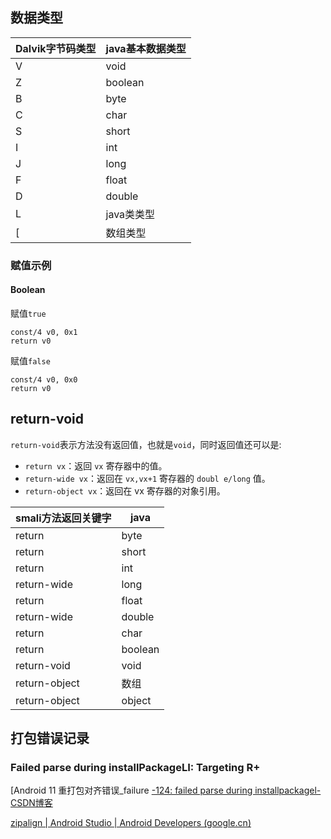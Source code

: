 

## 数据类型

| Dalvik字节码类型 | java基本数据类型 |
| ---------------- | ---------------- |
| V                | void             |
| Z                | boolean          |
| B                | byte             |
| C                | char             |
| S                | short            |
| I                | int              |
| J                | long             |
| F                | float            |
| D                | double           |
| L                | java类类型       |
| [                | 数组类型         |



### 赋值示例



#### Boolean

赋值`true`

```smali
const/4 v0, 0x1
return v0
```



赋值`false`

```smali
const/4 v0, 0x0
return v0
```



## return-void

`return-void`表示方法没有返回值，也就是`void`，同时返回值还可以是:

- `return vx`：返回 `vx` 寄存器中的值。
- `return-wide vx`：返回在 `vx,vx+1` 寄存器的 `doubl e/long` 值。
- `return-object vx`：返回在 vx 寄存器的对象引用。

| smali方法返回关键字 | java    |
| ------------------- | ------- |
| return              | byte    |
| return              | short   |
| return              | int     |
| return-wide         | long    |
| return              | float   |
| return-wide         | double  |
| return              | char    |
| return              | boolean |
| return-void         | void    |
| return-object       | 数组    |
| return-object       | object  |



## 打包错误记录

### Failed parse during installPackageLI: Targeting R+

[Android 11 重打包对齐错误_failure [-124: failed parse during installpackagel-CSDN博客](https://blog.csdn.net/xys616/article/details/123892541)

[zipalign  | Android Studio  | Android Developers (google.cn)](https://developer.android.google.cn/tools/zipalign?hl=zh-cn)